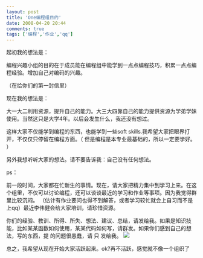 ```yaml
---
layout: post
title: 'One编程组目的'
date: 2008-04-20 20:44
comments: true
tags: ['编程','作业','qq']
---
```


起初我的想法是：

编程兴趣小组的目的在于成员能在编程组中能学到一点点编程技巧，积累一点点编程经验。增加自己对编码的兴趣。

（在给你们的第一封信里）

现在我的想法是：

大一大二利用资源，提升自己的能力。大三大四靠自己的能力提供资源为学弟学妹使用。当然这只是大学4年。以后会发生什么，我还没有想过。

这样大家不仅能学到编程的东西，也能学到一些soft skills.我希望大家把眼界打开，不仅仅只停留在编程方面。（
但是编程是本专业最基础的，所以一定要学好。  ）

另外我想听听大家的想法。请不要告诉我：自己没有任何想法。

ps：

前一段时间，大家都在忙新生的事情。现在，请大家把精力集中到学习上来。在这个组里，不仅可以讨论编程，还可以谈谈最近的学习和作业等事项。因为我觉得群里比较沉闷。
（估计有作业要问也得不到解答，或者学习较忙就会上自习而不是上qq）最近李伟健会给大家培训，请珍惜资源。

你们的经验、教训、所得、所失、想法、建议、总结，请发给我。如果是知识技能，比如某某函数如何使用，某某代码如何写，请群发。如果你们感到自己的想法，写的东西，提
的问题很愚蠢，请  只  发给我。
![](http://mimg.163.com/js31style/HtmlEditor/face/preview/face5.gif)

总之，我希望从现在开始大家活跃起来。ok?再不活跃，感觉就不像一个组织了


